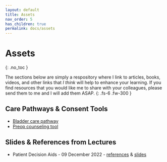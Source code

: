 ```yaml
---
layout: default
title: Assets
nav_order: 5
has_children: true
permalink: docs/assets
---
```


# Assets
{: .no_toc }

The sections below are simply a respository where I link to articles, books, videos, and other links that _I think_ will help to enhance your learning. If you find resources that you would like me to share with your colleagues, please send them to me and I will add them ASAP.
{: .fs-6 .fw-300 }

## Care Pathways & Consent Tools

* [Bladder care pathway](/handbook/assets/pdfs/oab-pad.pdf)
* [Preop counseling tool](/handbook/assets/pdfs/preop_counseling_v4.pdf)

## Slides & References from Lectures

* Patient Decision Aids - 09 December 2022 - [references](/handbook/assets/text/patient_decision_aids.txt) & [slides]()